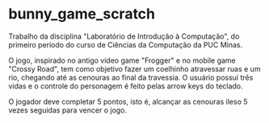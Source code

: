 # bunny_game_scratch

Trabalho da disciplina "Laboratório de Introdução à Computação", do primeiro período do curso de Ciências da Computação da PUC Minas.

O jogo, inspirado no antigo video game "Frogger" e no mobile game "Crossy Road", tem como objetivo fazer um coelhinho atravessar ruas e um rio, chegando até as cenouras ao final da travessia. O usuário possui três vidas e o controle do personagem é feito pelas arrow keys do teclado.

O jogador deve completar 5 pontos, isto é, alcançar as cenouras ileso 5 vezes seguidas para vencer o jogo.
